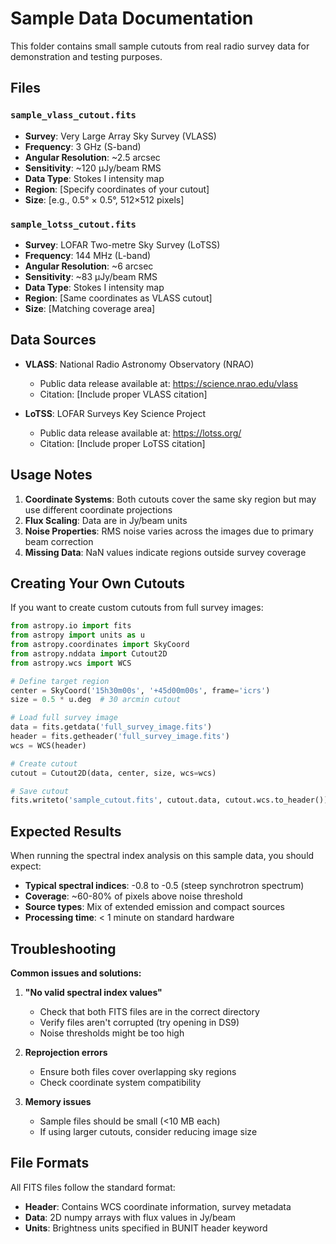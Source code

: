 # Sample Data Documentation

This folder contains small sample cutouts from real radio survey data for demonstration and testing purposes.

## Files

### `sample_vlass_cutout.fits`
- **Survey**: Very Large Array Sky Survey (VLASS)  
- **Frequency**: 3 GHz (S-band)
- **Angular Resolution**: ~2.5 arcsec
- **Sensitivity**: ~120 μJy/beam RMS
- **Data Type**: Stokes I intensity map
- **Region**: [Specify coordinates of your cutout]
- **Size**: [e.g., 0.5° × 0.5°, 512×512 pixels]

### `sample_lotss_cutout.fits`
- **Survey**: LOFAR Two-metre Sky Survey (LoTSS)
- **Frequency**: 144 MHz (L-band)  
- **Angular Resolution**: ~6 arcsec
- **Sensitivity**: ~83 μJy/beam RMS
- **Data Type**: Stokes I intensity map
- **Region**: [Same coordinates as VLASS cutout]
- **Size**: [Matching coverage area]

## Data Sources

- **VLASS**: National Radio Astronomy Observatory (NRAO)
  - Public data release available at: https://science.nrao.edu/vlass
  - Citation: [Include proper VLASS citation]

- **LoTSS**: LOFAR Surveys Key Science Project  
  - Public data release available at: https://lotss.org/
  - Citation: [Include proper LoTSS citation]

## Usage Notes

1. **Coordinate Systems**: Both cutouts cover the same sky region but may use different coordinate projections
2. **Flux Scaling**: Data are in Jy/beam units
3. **Noise Properties**: RMS noise varies across the images due to primary beam correction
4. **Missing Data**: NaN values indicate regions outside survey coverage

## Creating Your Own Cutouts

If you want to create custom cutouts from full survey images:

```python
from astropy.io import fits
from astropy import units as u
from astropy.coordinates import SkyCoord
from astropy.nddata import Cutout2D
from astropy.wcs import WCS

# Define target region
center = SkyCoord('15h30m00s', '+45d00m00s', frame='icrs')
size = 0.5 * u.deg  # 30 arcmin cutout

# Load full survey image
data = fits.getdata('full_survey_image.fits')
header = fits.getheader('full_survey_image.fits')
wcs = WCS(header)

# Create cutout
cutout = Cutout2D(data, center, size, wcs=wcs)

# Save cutout
fits.writeto('sample_cutout.fits', cutout.data, cutout.wcs.to_header())
```

## Expected Results

When running the spectral index analysis on this sample data, you should expect:

- **Typical spectral indices**: -0.8 to -0.5 (steep synchrotron spectrum)
- **Coverage**: ~60-80% of pixels above noise threshold
- **Source types**: Mix of extended emission and compact sources
- **Processing time**: < 1 minute on standard hardware

## Troubleshooting

**Common issues and solutions:**

1. **"No valid spectral index values"**
   - Check that both FITS files are in the correct directory
   - Verify files aren't corrupted (try opening in DS9)
   - Noise thresholds might be too high

2. **Reprojection errors**
   - Ensure both files cover overlapping sky regions
   - Check coordinate system compatibility

3. **Memory issues**
   - Sample files should be small (<10 MB each)
   - If using larger cutouts, consider reducing image size

## File Formats

All FITS files follow the standard format:
- **Header**: Contains WCS coordinate information, survey metadata
- **Data**: 2D numpy arrays with flux values in Jy/beam
- **Units**: Brightness units specified in BUNIT header keyword